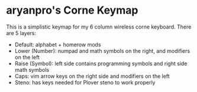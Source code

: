 # aryanpro's Corne Keymap

This is a simplistic keymap for my 6 column wireless corne keyboard. There are 5
layers:
* Default: alphabet + homerow mods
* Lower (Number): numpad and math symbols on the right, and modifiers on the left
* Raise (Symbol): left side contains programming symbols and right side math symbols
* Caps: vim arrow keys on the right side and modifiers on the left
* Steno: has keys needed for Plover steno to work properly
